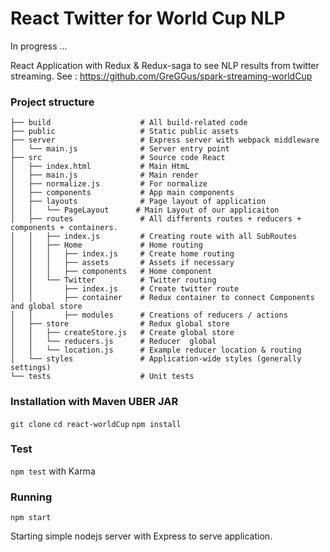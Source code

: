 # React Twitter for World Cup NLP

In progress ...

React Application with Redux & Redux-saga to see NLP results from twitter streaming.
See : https://github.com/GreGGus/spark-streaming-worldCup

### Project structure

```
├── build                    # All build-related code
├── public                   # Static public assets 
├── server                   # Express server with webpack middleware
│   └── main.js              # Server entry point
├── src                      # Source code React
│   ├── index.html           # Main HtmL
│   ├── main.js              # Main render
│   ├── normalize.js         # For normalize
│   ├── components           # App main components
│   ├── layouts              # Page layout of application
│   │   └── PageLayout      # Main Layout of our applicaiton
│   ├── routes               # All differents routes + reducers + components + containers.
│   │   ├── index.js         # Creating route with all SubRoutes
│   │   ├── Home             # Home routing
│   │   │   ├── index.js     # Create home routing
│   │   │   ├── assets       # Assets if necessary
│   │   │   ├── components   # Home component
│   │   └── Twitter          # Twitter routing
│   │       ├── index.js     # Create twitter route 
│   │       ├── container    # Redux container to connect Components and global store
│   │       ├── modules      # Creations of reducers / actions 
│   ├── store                # Redux global store
│   │   ├── createStore.js   # Create global store
│   │   └── reducers.js      # Reducer  global
│   │   └── location.js      # Example reducer location & routing
│   └── styles               # Application-wide styles (generally settings)
└── tests                    # Unit tests
```




### Installation with Maven UBER JAR

`git clone`
`cd react-worldCup`
`npm install` 


### Test

`npm test` with Karma


### Running 

`npm start`

Starting simple nodejs server with Express to serve application.








